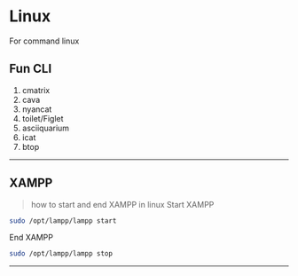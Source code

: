 # Linux
For command linux

## Fun CLI
1. cmatrix
2. cava
3. nyancat
4. toilet/Figlet
5. asciiquarium
6. icat
7. btop


---


## XAMPP
> how to start and end XAMPP in linux
Start XAMPP
```bash
sudo /opt/lampp/lampp start
```

End XAMPP
```bash
sudo /opt/lampp/lampp stop
```


---


